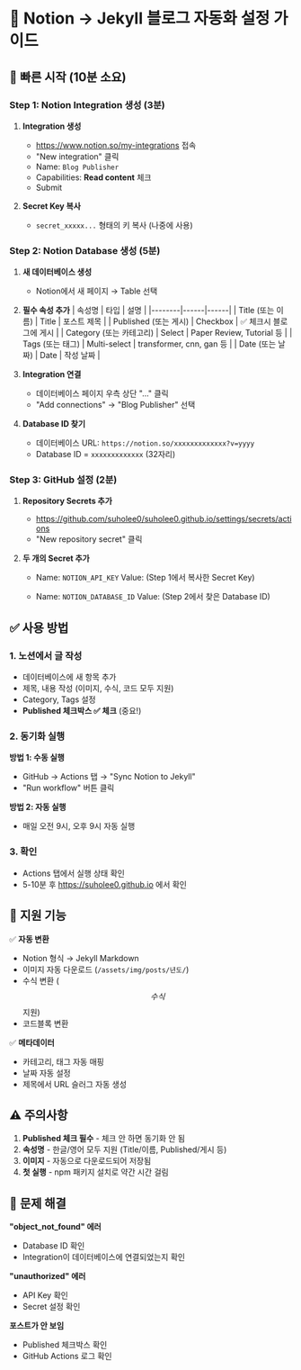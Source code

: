 # 📝 Notion → Jekyll 블로그 자동화 설정 가이드

## 🚀 빠른 시작 (10분 소요)

### Step 1: Notion Integration 생성 (3분)

1. **Integration 생성**
   - https://www.notion.so/my-integrations 접속
   - "New integration" 클릭
   - Name: `Blog Publisher`
   - Capabilities: **Read content** 체크
   - Submit

2. **Secret Key 복사**
   - `secret_xxxxx...` 형태의 키 복사 (나중에 사용)

### Step 2: Notion Database 생성 (5분)

1. **새 데이터베이스 생성**
   - Notion에서 새 페이지 → Table 선택

2. **필수 속성 추가**
   | 속성명 | 타입 | 설명 |
   |--------|------|------|
   | Title (또는 이름) | Title | 포스트 제목 |
   | Published (또는 게시) | Checkbox | ✅ 체크시 블로그에 게시 |
   | Category (또는 카테고리) | Select | Paper Review, Tutorial 등 |
   | Tags (또는 태그) | Multi-select | transformer, cnn, gan 등 |
   | Date (또는 날짜) | Date | 작성 날짜 |

3. **Integration 연결**
   - 데이터베이스 페이지 우측 상단 "..." 클릭
   - "Add connections" → "Blog Publisher" 선택

4. **Database ID 찾기**
   - 데이터베이스 URL: `https://notion.so/xxxxxxxxxxxxx?v=yyyy`
   - Database ID = `xxxxxxxxxxxxx` (32자리)

### Step 3: GitHub 설정 (2분)

1. **Repository Secrets 추가**
   - https://github.com/suholee0/suholee0.github.io/settings/secrets/actions
   - "New repository secret" 클릭

2. **두 개의 Secret 추가**
   - Name: `NOTION_API_KEY`
     Value: (Step 1에서 복사한 Secret Key)

   - Name: `NOTION_DATABASE_ID`
     Value: (Step 2에서 찾은 Database ID)

## ✅ 사용 방법

### 1. 노션에서 글 작성
- 데이터베이스에 새 항목 추가
- 제목, 내용 작성 (이미지, 수식, 코드 모두 지원)
- Category, Tags 설정
- **Published 체크박스 ✅ 체크** (중요!)

### 2. 동기화 실행

**방법 1: 수동 실행**
- GitHub → Actions 탭 → "Sync Notion to Jekyll"
- "Run workflow" 버튼 클릭

**방법 2: 자동 실행**
- 매일 오전 9시, 오후 9시 자동 실행

### 3. 확인
- Actions 탭에서 실행 상태 확인
- 5-10분 후 https://suholee0.github.io 에서 확인

## 🎯 지원 기능

✅ **자동 변환**
- Notion 형식 → Jekyll Markdown
- 이미지 자동 다운로드 (`/assets/img/posts/년도/`)
- 수식 변환 ($$수식$$ 지원)
- 코드블록 변환

✅ **메타데이터**
- 카테고리, 태그 자동 매핑
- 날짜 자동 설정
- 제목에서 URL 슬러그 자동 생성

## ⚠️ 주의사항

1. **Published 체크 필수** - 체크 안 하면 동기화 안 됨
2. **속성명** - 한글/영어 모두 지원 (Title/이름, Published/게시 등)
3. **이미지** - 자동으로 다운로드되어 저장됨
4. **첫 실행** - npm 패키지 설치로 약간 시간 걸림

## 🐛 문제 해결

**"object_not_found" 에러**
- Database ID 확인
- Integration이 데이터베이스에 연결되었는지 확인

**"unauthorized" 에러**
- API Key 확인
- Secret 설정 확인

**포스트가 안 보임**
- Published 체크박스 확인
- GitHub Actions 로그 확인